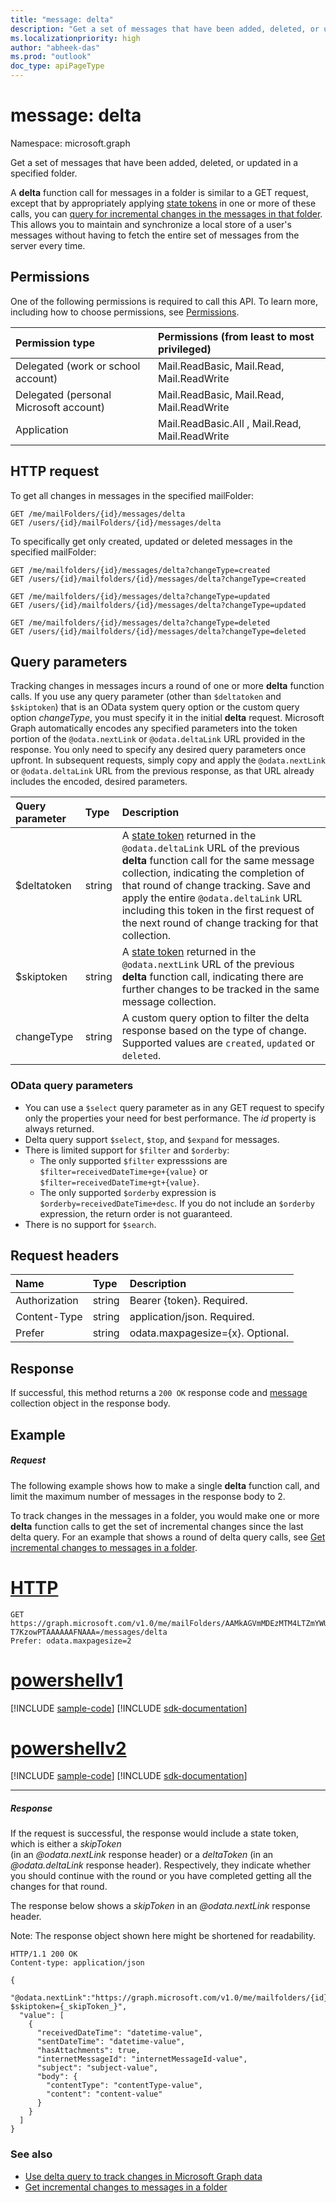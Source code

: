 ```yaml
---
title: "message: delta"
description: "Get a set of messages that have been added, deleted, or updated in a specified folder."
ms.localizationpriority: high
author: "abheek-das"
ms.prod: "outlook"
doc_type: apiPageType
---
```


# message: delta

Namespace: microsoft.graph

Get a set of messages that have been added, deleted, or updated in a specified folder.

A **delta** function call for messages in a folder is similar to a GET request, except that by appropriately 
applying [state tokens](/graph/delta-query-overview) in one or more of these calls, you can [query for incremental changes in the messages in 
that folder](/graph/delta-query-messages). This allows you to maintain and synchronize a local store of a user's messages without 
having to fetch the entire set of messages from the server every time.  

## Permissions
One of the following permissions is required to call this API. To learn more, including how to choose permissions, see [Permissions](/graph/permissions-reference).

|Permission type      | Permissions (from least to most privileged)              |
|:--------------------|:---------------------------------------------------------|
|Delegated (work or school account) | Mail.ReadBasic, Mail.Read, Mail.ReadWrite    |
|Delegated (personal Microsoft account) | Mail.ReadBasic, Mail.Read, Mail.ReadWrite    |
|Application | Mail.ReadBasic.All , Mail.Read, Mail.ReadWrite |

## HTTP request
To get all changes in messages in the specified mailFolder:
<!-- { "blockType": "ignored" } -->
```http
GET /me/mailFolders/{id}/messages/delta
GET /users/{id}/mailFolders/{id}/messages/delta
```

To specifically get only created, updated or deleted messages in the specified mailFolder:
<!-- { "blockType": "ignored" } -->
```http
GET /me/mailfolders/{id}/messages/delta?changeType=created
GET /users/{id}/mailfolders/{id}/messages/delta?changeType=created

GET /me/mailfolders/{id}/messages/delta?changeType=updated
GET /users/{id}/mailfolders/{id}/messages/delta?changeType=updated

GET /me/mailfolders/{id}/messages/delta?changeType=deleted
GET /users/{id}/mailfolders/{id}/messages/delta?changeType=deleted
```

## Query parameters

Tracking changes in messages incurs a round of one or more **delta** function calls. If you use any query parameter (other than `$deltatoken` and `$skiptoken`) that is an OData system query option or the custom query option _changeType_, you must specify it in the initial **delta** request. Microsoft Graph automatically encodes any specified parameters 
into the token portion of the `@odata.nextLink` or `@odata.deltaLink` URL provided in the response. 
You only need to specify any desired query parameters once upfront. 
In subsequent requests, simply copy and apply the `@odata.nextLink` or `@odata.deltaLink` URL from the previous response, as that URL already 
includes the encoded, desired parameters.

| Query parameter	   | Type	|Description|
|:---------------|:--------|:----------|
| $deltatoken | string | A [state token](/graph/delta-query-overview) returned in the `@odata.deltaLink` URL of the previous **delta** function call for the same message collection, indicating the completion of that round of change tracking. Save and apply the entire `@odata.deltaLink` URL including this token in the first request of the next round of change tracking for that collection.|
| $skiptoken | string | A [state token](/graph/delta-query-overview) returned in the `@odata.nextLink` URL of the previous **delta** function call, indicating there are further changes to be tracked in the same message collection. |
| changeType | string | A custom query option to filter the delta response based on the type of change. Supported values are `created`, `updated` or `deleted`.|

### OData query parameters

- You can use a `$select` query parameter as in any GET request to specify only the properties your need for best performance. The 
_id_ property is always returned. 
- Delta query support `$select`, `$top`, and `$expand` for messages. 
- There is limited support for `$filter` and `$orderby`:
  * The only supported `$filter` expresssions are `$filter=receivedDateTime+ge+{value}` 
  or `$filter=receivedDateTime+gt+{value}`.
  * The only supported `$orderby` expression is `$orderby=receivedDateTime+desc`. If you do not include
  an `$orderby` expression, the return order is not guaranteed. 
- There is no support for `$search`.

## Request headers
| Name       | Type | Description |
|:---------------|:----------|:----------|
| Authorization  | string  | Bearer {token}. Required. |
| Content-Type  | string  | application/json. Required. |
| Prefer | string  | odata.maxpagesize={x}. Optional. |

## Response

If successful, this method returns a `200 OK` response code and [message](../resources/message.md) collection object in the response body.

## Example
##### Request
The following example shows how to make a single **delta** function call, and limit the maximum number of messages 
in the response body to 2.

To track changes in the messages in a folder, you would make one or more **delta** function calls to get the set
of incremental changes since the last delta query. For an example that shows a round of delta query calls, see 
[Get incremental changes to messages in a folder](/graph/delta-query-messages).
 

# [HTTP](#tab/http)
<!-- {
  "blockType": "request",
  "name": "message_delta",
  "sampleKeys": ["AAMkAGVmMDEzMTM4LTZmYWUtNDdkNC1hMDZiLTU1OGY5OTZhYmY4OAAuAAAAAAAiQ8W967B7TKBjgx9rVEURAQAiIsqMbYjsT5e-T7KzowPTAAAAAAFNAAA="]
}-->
```msgraph-interactive
GET https://graph.microsoft.com/v1.0/me/mailFolders/AAMkAGVmMDEzMTM4LTZmYWUtNDdkNC1hMDZiLTU1OGY5OTZhYmY4OAAuAAAAAAAiQ8W967B7TKBjgx9rVEURAQAiIsqMbYjsT5e-T7KzowPTAAAAAAFNAAA=/messages/delta
Prefer: odata.maxpagesize=2
```

# [powershellv1](#tab/powershellv1)
[!INCLUDE [sample-code](../includes/snippets/powershellv1/message-delta-powershellv1-snippets.md)]
[!INCLUDE [sdk-documentation](../includes/snippets/snippets-sdk-documentation-link.md)]

# [powershellv2](#tab/powershellv2)
[!INCLUDE [sample-code](../includes/snippets/powershellv2/message-delta-powershellv2-snippets.md)]
[!INCLUDE [sdk-documentation](../includes/snippets/snippets-sdk-documentation-link.md)]

---


##### Response
If the request is successful, the response would include a state token, which is either a _skipToken_  
(in an _@odata.nextLink_ response header) or a _deltaToken_ (in an _@odata.deltaLink_ response header). 
Respectively, they indicate whether you should continue with the round or you have completed 
getting all the changes for that round.

The response below shows a _skipToken_ in an _@odata.nextLink_ response header.

Note: The response object shown here might be shortened for readability.
<!-- {
  "blockType": "response",
  "truncated": true,
  "@odata.type": "microsoft.graph.message",
  "isCollection": true
} -->
```http
HTTP/1.1 200 OK
Content-type: application/json

{
  "@odata.nextLink":"https://graph.microsoft.com/v1.0/me/mailfolders/{id}/messages/delta?$skiptoken={_skipToken_}",
  "value": [
    {
      "receivedDateTime": "datetime-value",
      "sentDateTime": "datetime-value",
      "hasAttachments": true,
      "internetMessageId": "internetMessageId-value",
      "subject": "subject-value",
      "body": {
        "contentType": "contentType-value",
        "content": "content-value"
      }
    }
  ]
}
```

### See also

- [Use delta query to track changes in Microsoft Graph data](/graph/delta-query-overview)
- [Get incremental changes to messages in a folder](/graph/delta-query-messages)

<!-- uuid: 8fcb5dbc-d5aa-4681-8e31-b001d5168d79
2015-10-25 14:57:30 UTC -->
<!-- {
  "type": "#page.annotation",
  "description": "message: delta",
  "keywords": "",
  "section": "documentation",
  "tocPath": "",
  "suppressions": [
  ]
}-->

